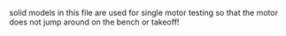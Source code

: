 solid models in this file are used for single motor testing so that the motor does not jump around on the bench or takeoff!

